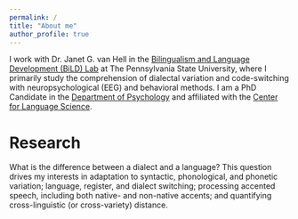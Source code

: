 ```yaml
---
permalink: /
title: "About me"
author_profile: true
---
```


I work with Dr. Janet G. van Hell in the [Bilingualism and Language Development (BiLD) Lab](https://sites.psu.edu/bildlab/) at The Pennsylvania State University, where I primarily study the comprehension of dialectal variation and code-switching with neuropsychological (EEG) and behavioral methods. I am a PhD Candidate in the [Department of Psychology](https://psych.la.psu.edu/graduate/program-areas/cognitive) and affiliated with the [Center for Language Science](https://cls.la.psu.edu/).

# Research

What is the difference between a dialect and a language? This question drives my interests in adaptation to syntactic, phonological, and phonetic variation; language, register, and dialect switching; processing accented speech, including both native- and non-native accents; and quantifying cross-linguistic (or cross-variety) distance.